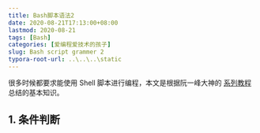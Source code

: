 ```yaml
---
title: Bash脚本语法2
date: 2020-08-21T17:13:00+08:00
lastmod: 2020-08-21
tags: [Bash]
categories: [爱编程爱技术的孩子]
slug: Bash script grammer 2
typora-root-url: ..\..\..\static
---
```


很多时候都要求能使用 Shell 脚本进行编程，本文是根据阮一峰大神的 [系列教程](https://wangdoc.com/bash/intro.html) 总结的基本知识。

<!--more-->

## 1. 条件判断

